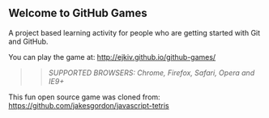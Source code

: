 ## Welcome to GitHub Games

A project based learning activity for people who are getting started with Git and GitHub.

You can play the game at: http://ejkiv.github.io/github-games/

>> _*SUPPORTED BROWSERS*: Chrome, Firefox, Safari, Opera and IE9+_

This fun open source game was cloned from: https://github.com/jakesgordon/javascript-tetris
